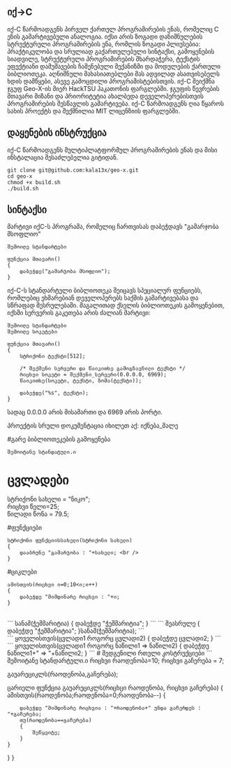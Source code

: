 ## იქ->C

იქ-C წარმოადგენს პირველ ქართულ პროგრამირების ენას, რომელიც C ენის გამარტივებული ანალოგია. იქსი არის ზოგადი დანიშნულების სტრუქტურული პროგრამირების ენა, რომლის ზოგადი პლიუსებია: პრაქტიკულობა და სრულიად გაქართულებული სინტაქსი, გამოყენების სიადვილე, სტრუქტურული პროგრამირების მხარდაჭერა, ტექსტის ეფექტიანი დამუშავების ჩაშენებული მექანიზმი და მოდულების ქართული ბიბლიოთეკა. აღნიშნული მახასიათებლები მას ადვილად ასათვისებელს ხდის დამწყები, ასევე გამოცდილი პროგრამისტებისთვის. იქ-C შეიქმნა ჯგუფ Geo-X-ის მიერ HackTSU ჰაკათონის ფარგლებში. ჯგუფის წევრების მთავარი მიზანი და პრიორიტეტია ახალბედა დეველოპერებისთვის პროგრამირების შესწავლის გამარტივება. იქ-C წარმოადგენს ღია წყაროს სახის პროექტს და შექმნილია MIT ლიცენზიის ფარგლებში.

## დაყენების ინსტრუქცია
იქ-C წარმოადგენს მულტიპლატფორმულ პროგრამირების ენას და მისი ინსტალაცია შესაძლებელია გიტიდან.
```
git clone git@github.com:kala13x/geo-x.git
cd geo-x
chmod +x build.sh
./build.sh
```

## სინტაქსი
მარტივი იქC-ს პროგრამა, რომელიც ჩართვისას დაბეჭდავს "გამარჯობა მსოფლიო"
```
შემოიღე სტანდარტები

ფუნქცია მთავარი() 
{ 
    დაბეჭდე("გამარჯობა მსოფლიო"); 
}
```

იქ-C-ს სტანდარტული ბიბლიოთეკა შეიცავს სპეციალურ ფუნციებს, რომლებიც ეხმარებიან დეველოპერებს საქმის გამარტივებასა და სწრაფად შესრულებაში. მაგალითად ქსელის ბიბლიოთეკის გამოყენებით, იქსში სერვერის გაკეთება არის ძალიან მარტივი:

```
შემოიღე სტანდარტები
შემოიღე სოკეტები

ფუნქცია მთავარი() 
{
    სტრიქონი ტექსტი[512];

    /* შექმენი სერვერი და წაიკითხე გამოგზავნილი ტექსტი */
    რიცხვი სოკეტი = შექმენი_სერვერი(0.0.0.0, 6969);
    წაიკითხე(სოკეტი, ტექსტი, ზომა(ტექსტი));

    დაბეჭდე("%s", ტექსტი);
}
```
სადაც 0.0.0.0 არის მისამართი და 6969 არის პორტი.

პროექტის სრული დოკუმენტაცია იხილეთ აქ: იქნება_მალე


#გარე ბიბლიოთეკების გამოყენება
```
შემოიტანე სტანდატული.ი
```

# ცვლადები
სტრიქონი სახელი = "ნიკო";<br />
რიცხვი წელი=25;<br />
წილადი წონა = 79.5;<br />

#ფუნქციები
```
სტრიქონი ფუნქციისსახელი(სტრიქონი სახელი)
{
	დააბრუნე "გამარჯობა : "+სახელი; <br />
}
```
#ციკლები
``` 
ამისთვის(რიცხვი ი=0;10<ი;ი++)
{
	დაბეჭდე "მიმდინარე რიცხვი : "+ი;
}
```
<br />
```
სანამ(ჭეშმარიტია)
{
	დაბეჭდე "ჭეშმარიტია";
}
```
```
შეასრულე
{
	დაბეჭდე "ჭეშმარიტია";
}სანამ(ჭეშმარიტია);
```
<br />
```
ყოველისთვის(ცვლადი1 როგორც ცვლადი2)
{
	დაბეჭდე ცვლადი2;
}
```
<br />
```
ყოველისთვის(ცვლადი1 როგორც ნაწილი1 => ნაწილი2)
{
	დაბეჭდე ნაწილი1+" => "+ნაწილი2;
}
```
# შედგენილი რთული კოსტრუქციები
```
შემოიტანე სტანდარტული.ი
რიცხვი რაოდენობა=10;
რიცხვი გაჩერება = 7;

გაუარეციკლს(რაოდენობა,გაჩერება);


ცარიელი ფუნქცია გაუარეციკლს(რიცხცი რაოდენობა, რიცხვი გაჩერება)
{
	ამისთვის(რაოდენობა;რაოდენობა=0;რაოდენობა--)
	{

		დაბეჭდე "მიმდინარე რიცხვია : "+რაოდენობა+" უნდა გაჩერდეს : "+გაჩერება;
		თუ(რაოდენობა==გაჩერება)
		{
			შეწყვიტე;
		}
	}
}
}
```

